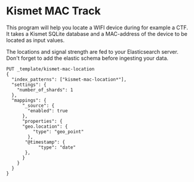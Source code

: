 # Kismet MAC Track #

This program will help you locate a WIFI device during for example a CTF.  
It takes a Kismet SQLite database and a MAC-address of the device to be located as input values.  

The locations and signal strength are fed to your Elasticsearch server.  
Don't forget to add the elastic schema before ingesting your data.  

```
PUT _template/kismet-mac-location
{
  "index_patterns": ["kismet-mac-location*"],
  "settings": {
    "number_of_shards": 1
  },
  "mappings": {
      "_source": {
        "enabled": true
      },
      "properties": {
      "geo.location": {
          "type": "geo_point"
        },
       "@timestamp": {
            "type": "date"
       },
      }
    }
  }
}
``` 
